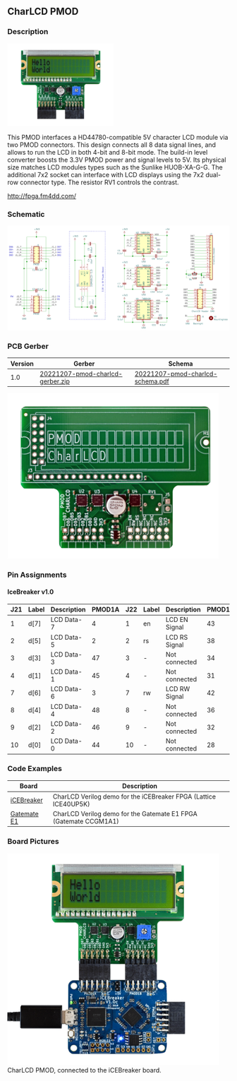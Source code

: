 ## CharLCD PMOD

### Description

<img src="images/pmod-charlcd.png" width="240px">

This PMOD interfaces a HD44780-compatible 5V character LCD module via two PMOD connectors. This design connects all 8 data signal lines, and allows to run the LCD in both 4-bit and 8-bit mode. The build-in level converter boosts the 3.3V PMOD power and signal levels to 5V. Its physical size matches LCD modules types such as the Sunlike HUOB-XA-G-G. The additional 7x2 socket can interface with LCD displays using the 7x2 dual-row connector type. The resistor RV1 controls the contrast.

http://fpga.fm4dd.com/

### Schematic
[![CHARLCD PMOD Schematics](images/charlcd-schema.png)](images/charlcd-schema.png)

### PCB Gerber

| Version | Gerber | Schema |
|---------|--------|--------|
| 1.0     |[20221207-pmod-charlcd-gerber.zip](fabfiles/v10/20221207-pmod-charlcd-gerber.zip) | [20221207-pmod-charlcd-schema.pdf](fabfiles/v10/20221207-pmod-charlcd-schema.pdf) |

<img src="images/pcb.png" width="480px">

### Pin Assignments

#### IceBreaker v1.0

 J21 |	Label |	Description   |	PMOD1A | J22 |	Label |	Description   | PMOD1B
-----|--------|---------------|--------|-----|--------|---------------|--------
1    |	d[7]  |	LCD Data-7    | 4      |1    |	en    |	LCD EN Signal | 43
2    |	d[5]  |	LCD Data-5    | 2      |2    |	rs    |	LCD RS Signal | 38
3    |	d[3]  |	LCD Data-3    | 47     |3    |	-     |	Not connected | 34
4    |  d[1]  |	LCD Data-1    | 45     |4    |  -     | Not connected | 31
7    |	d[6]  |	LCD Data-6    | 3      |7    |	rw    |	LCD RW Signal | 42
8    |	d[4]  |	LCD Data-4    | 48     |8    |	-     |	Not connected | 36
9    |  d[2]  |	LCD Data-2    |	46     |9    |  -     | Not connected | 32
10   |  d[0]  |	LCD Data-0    |	44     |10   |  -     |	Not connected | 28

### Code Examples

| Board                               | Description                                                       |
|-------------------------------------|-------------------------------------------------------------------|
| [iCEBreaker](examples/icebreaker)   | CharLCD Verilog demo for the iCEBreaker FPGA (Lattice ICE40UP5K)  |
| [Gatemate E1](examples/gatemate-e1) | CharLCD Verilog demo for the Gatemate E1 FPGA (Gatemate CCGM1A1)  |

### Board Pictures
<img src="images/icebreaker.png" width="480px">
CharLCD PMOD, connected to the iCEBreaker board.

